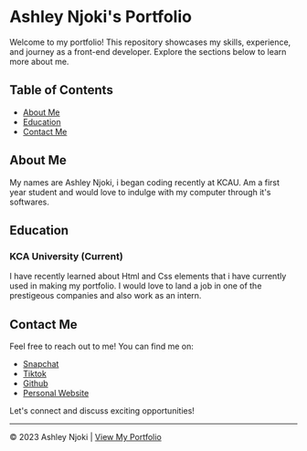 # Ashley Njoki's Portfolio

Welcome to my portfolio! This repository showcases my skills, experience, and journey as a front-end developer. Explore the sections below to learn more about me.

## Table of Contents

- [About Me](#about-me)
- [Education](#education)
- [Contact Me](#contact-me)

## About Me

My names are Ashley Njoki, i began coding recently at KCAU. Am a first year student and would love to indulge with my computer through it's softwares.
## Education

### KCA University (Current)

I have recently learned about Html and Css elements that i have currently used in making my portfolio. I would love to land a job in one of the prestigeous companies and also work as an intern.
## Contact Me
Feel free to reach out to me! You can find me on:

- [Snapchat](#)
- [Tiktok](#)
- [Github](#)
- [Personal Website](#)

Let's connect and discuss exciting opportunities!

---

&copy; 2023 Ashley Njoki | [View My Portfolio](#)
